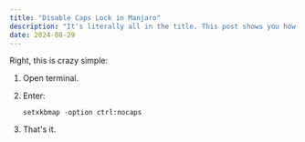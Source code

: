 ```yaml
---
title: "Disable Caps Lock in Manjaro"
description: "It's literally all in the title. This post shows you how to disable caps-lock in Manjaro, and possibly other Linux distros."
date: 2024-08-29
---
```


Right, this is crazy simple:

1. Open terminal.
2. Enter:
    
    ```shell
    setxkbmap -option ctrl:nocaps
    ```

3. That's it.
